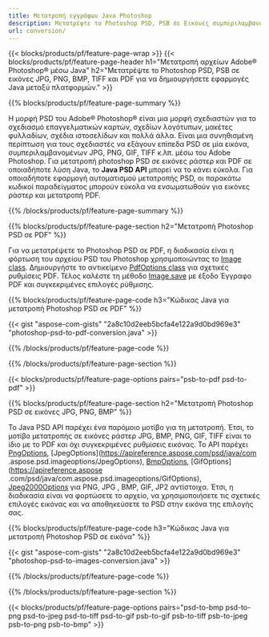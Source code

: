 ```yaml
---
title: Μετατροπή εγγράφων Java Photoshop
description: Μετατρέψτε το Photoshop PSD, PSB σε Εικόνες συμπεριλαμβανομένων BMP, JPG, PNG, TIFF και PDF μέσω βιβλιοθήκης Java.
url: conversion/
---
```


{{< blocks/products/pf/feature-page-wrap >}}
{{< blocks/products/pf/feature-page-header h1="Μετατροπή αρχείων Adobe® Photoshop® μέσω Java" h2="Μετατρέψτε το Photoshop PSD, PSB σε εικόνες JPG, PNG, BMP, TIFF και PDF για να δημιουργήσετε εφαρμογές Java μεταξύ πλατφορμών." >}}

{{% blocks/products/pf/feature-page-summary %}}

Η μορφή PSD του Adobe® Photoshop® είναι μια μορφή σχεδιαστών για το σχεδιασμό επαγγελματικών καρτών, σχεδίων λογότυπων, μακέτες φυλλαδίων, σχέδια ιστοσελίδων και πολλά άλλα. Είναι μια συνηθισμένη περίπτωση για τους σχεδιαστές να εξάγουν επίπεδα PSD σε μία εικόνα, συμπεριλαμβανομένων JPG, PNG, GIF, TIFF κ.λπ. μέσω του Adobe Photoshop. Για μετατροπή photoshop PSD σε εικόνες ράστερ και PDF σε οποιαδήποτε λύση Java, το **Java PSD API** μπορεί να το κάνει εύκολα. Για οποιαδήποτε εφαρμογή αυτοματισμού μετατροπής PSD, οι παρακάτω κωδικοί παραδείγματος μπορούν εύκολα να ενσωματωθούν για εικόνες ράστερ και μετατροπή PDF.

{{% /blocks/products/pf/feature-page-summary %}}

{{% blocks/products/pf/feature-page-section h2="Μετατροπή Photoshop PSD σε PDF" %}}

Για να μετατρέψετε το Photoshop PSD σε PDF, η διαδικασία είναι η φόρτωση του αρχείου PSD του Photoshop χρησιμοποιώντας το [Image class](https://apireference.aspose.com/psd/java/com.aspose.psd/Image). Δημιουργήστε το αντικείμενο [PdfOptions class](https://apireference.aspose.com/psd/java/com.aspose.psd.imageoptions/PdfOptions) για σχετικές ρυθμίσεις PDF. Τέλος καλέστε τη μέθοδο [Image.save](https://apireference.aspose.com/psd/java/com.aspose.psd/Image#save-java.lang.String-com.aspose.psd.ImageOptionsBase-) με έξοδο Έγγραφο PDF και συγκεκριμένες επιλογές ρύθμισης.

{{% blocks/products/pf/feature-page-code h3="Κώδικας Java για μετατροπή Photoshop PSD σε PDF" %}}

{{< gist "aspose-com-gists" "2a8c10d2eeb5bcfa4e122a9d0bd969e3" "photoshop-psd-to-pdf-conversion.java" >}}

{{% /blocks/products/pf/feature-page-code %}}

{{% /blocks/products/pf/feature-page-section %}}

{{< blocks/products/pf/feature-page-options pairs="psb-to-pdf psd-to-pdf" >}}

{{% blocks/products/pf/feature-page-section h2="Μετατροπή Photoshop PSD σε εικόνες JPG, PNG, BMP" %}}

Το Java PSD API παρέχει ένα παρόμοιο μοτίβο για τη μετατροπή. Έτσι, το μοτίβο μετατροπής σε εικόνες ράστερ JPG, BMP, PNG, GIF, TIFF είναι το ίδιο με το PDF και όχι συγκεκριμένες ρυθμίσεις εικόνας. Το API παρέχει [PngOptions](https://apireference.aspose.com/psd/java/com.aspose.psd.imageoptions/PngOptions), [JpegOptions](https://apireference.aspose.com/psd/java/com .aspose.psd.imageoptions/JpegOptions), [BmpOptions](https://apireference.aspose.com/psd/java/com.aspose.psd.imageoptions/BmpOptions), [GifOptions](https://apireference.aspose .com/psd/java/com.aspose.psd.imageoptions/GifOptions), [Jpeg2000Options](https://apireference.aspose.com/psd/java/com.aspose.psd.imageoptions/Jpeg2000Options) για PNG, JPG , BMP, GIF, JP2 αντίστοιχα. Έτσι, η διαδικασία είναι να φορτώσετε το αρχείο, να χρησιμοποιήσετε τις σχετικές επιλογές εικόνας και να αποθηκεύσετε το PSD στην εικόνα της επιλογής σας.

{{% blocks/products/pf/feature-page-code h3="Κώδικας Java για μετατροπή Photoshop PSD σε εικόνα" %}}

{{< gist "aspose-com-gists" "2a8c10d2eeb5bcfa4e122a9d0bd969e3" "photoshop-psd-to-images-conversion.java" >}}

{{% /blocks/products/pf/feature-page-code %}}

{{% /blocks/products/pf/feature-page-section %}}

{{< blocks/products/pf/feature-page-options pairs="psd-to-bmp psd-to-png psd-to-jpeg psd-to-tiff psd-to-gif psb-to-gif psb-to-tiff psb-to-jpeg psb-to-png psb-to-bmp" >}}
